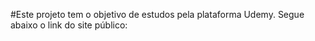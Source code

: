 #Este projeto tem o objetivo de estudos pela plataforma Udemy. Segue abaixo o link do site público:

